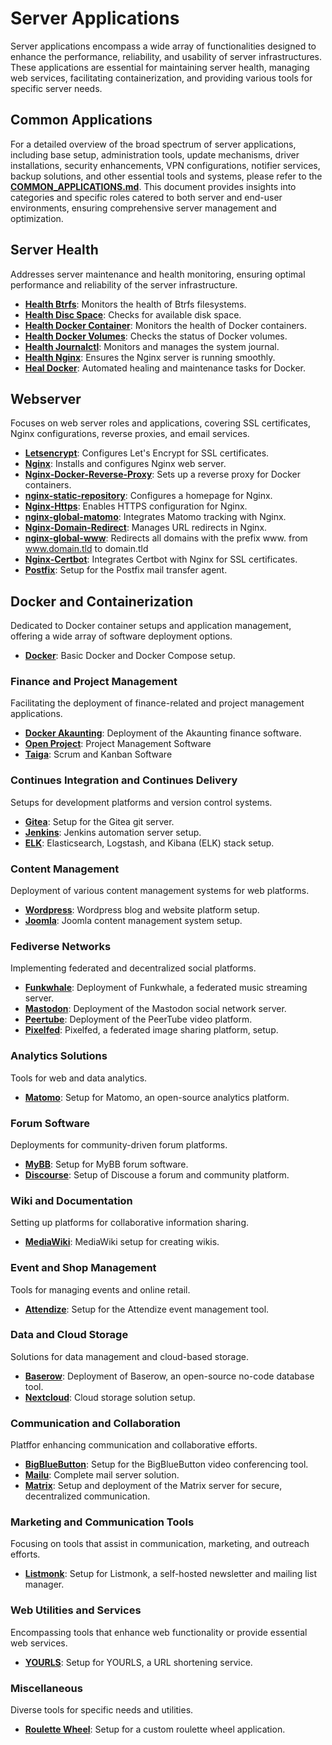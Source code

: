 # Server Applications
Server applications encompass a wide array of functionalities designed to enhance the performance, reliability, and usability of server infrastructures. These applications are essential for maintaining server health, managing web services, facilitating containerization, and providing various tools for specific server needs.

## Common Applications
For a detailed overview of the broad spectrum of server applications, including base setup, administration tools, update mechanisms, driver installations, security enhancements, VPN configurations, notifier services, backup solutions, and other essential tools and systems, please refer to the **[COMMON_APPLICATIONS.md](./COMMON_APPLICATIONS.md)**. This document provides insights into categories and specific roles catered to both server and end-user environments, ensuring comprehensive server management and optimization.

## Server Health
Addresses server maintenance and health monitoring, ensuring optimal performance and reliability of the server infrastructure.
- **[Health Btrfs](./roles/health-btrfs/)**: Monitors the health of Btrfs filesystems.
- **[Health Disc Space](./roles/health-disc-space/)**: Checks for available disk space.
- **[Health Docker Container](./roles/health-docker-container/)**: Monitors the health of Docker containers.
- **[Health Docker Volumes](./roles/health-docker-volumes/)**: Checks the status of Docker volumes.
- **[Health Journalctl](./roles/health-journalctl/)**: Monitors and manages the system journal.
- **[Health Nginx](./roles/health-nginx/)**: Ensures the Nginx server is running smoothly.
- **[Heal Docker](./roles/heal-docker/)**: Automated healing and maintenance tasks for Docker.

## Webserver
Focuses on web server roles and applications, covering SSL certificates, Nginx configurations, reverse proxies, and email services.
- **[Letsencrypt](./roles/letsencrypt/)**: Configures Let's Encrypt for SSL certificates.
- **[Nginx](./roles/nginx/)**: Installs and configures Nginx web server.
- **[Nginx-Docker-Reverse-Proxy](./roles/nginx-docker-reverse-proxy/)**: Sets up a reverse proxy for Docker containers.
- **[nginx-static-repository](./roles/nginx-static-repository/)**: Configures a homepage for Nginx.
- **[Nginx-Https](./roles/nginx-https/)**: Enables HTTPS configuration for Nginx.
- **[nginx-global-matomo](./roles/nginx-global-matomo/)**: Integrates Matomo tracking with Nginx.
- **[Nginx-Domain-Redirect](./roles/nginx-domain-redirect/)**: Manages URL redirects in Nginx.
- **[nginx-global-www](./roles/nginx-global-www/)**: Redirects all domains with the prefix www. from www.domain.tld to domain.tld
- **[Nginx-Certbot](./roles/nginx-certbot/)**: Integrates Certbot with Nginx for SSL certificates.
- **[Postfix](./roles/postfix/)**: Setup for the Postfix mail transfer agent.

## Docker and Containerization
Dedicated to Docker container setups and application management, offering a wide array of software deployment options.
- **[Docker](./roles/docker/)**: Basic Docker and Docker Compose setup.

### Finance and Project Management
Facilitating the deployment of finance-related and project management applications.
- **[Docker Akaunting](./roles/docker-akaunting/)**: Deployment of the Akaunting finance software.
- **[Open Project](./roles/docker-openproject)**: Project Management Software
- **[Taiga](./roles/docker-taiga)**: Scrum and Kanban Software

### Continues Integration and Continues Delivery 
Setups for development platforms and version control systems.
- **[Gitea](./roles/docker-gitea/)**: Setup for the Gitea git server.
- **[Jenkins](./roles/docker-jenkins/)**: Jenkins automation server setup.
- **[ELK](./roles/docker-elk/)**: Elasticsearch, Logstash, and Kibana (ELK) stack setup.

### Content Management
Deployment of various content management systems for web platforms.
- **[Wordpress](./roles/docker-wordpress/)**: Wordpress blog and website platform setup.
- **[Joomla](./roles/docker-joomla/)**: Joomla content management system setup.

### Fediverse Networks
Implementing federated and decentralized social platforms.
- **[Funkwhale](./roles/docker-funkwhale/)**: Deployment of Funkwhale, a federated music streaming server.
- **[Mastodon](./roles/docker-mastodon/)**: Deployment of the Mastodon social network server.
- **[Peertube](./roles/docker-peertube/)**: Deployment of the PeerTube video platform.
- **[Pixelfed](./roles/docker-pixelfed/)**: Pixelfed, a federated image sharing platform, setup.

### Analytics Solutions
Tools for web and data analytics.
- **[Matomo](./roles/docker-matomo/)**: Setup for Matomo, an open-source analytics platform.

### Forum Software
Deployments for community-driven forum platforms.
- **[MyBB](./roles/docker-mybb/)**: Setup for MyBB forum software.
- **[Discourse](./roles/docker-discourse/)**: Setup of Discouse a forum and community platform. 

### Wiki and Documentation
Setting up platforms for collaborative information sharing.
- **[MediaWiki](./roles/docker-mediawiki/)**: MediaWiki setup for creating wikis.

### Event and Shop Management
Tools for managing events and online retail.
- **[Attendize](./roles/docker-attendize/)**: Setup for the Attendize event management tool.

### Data and Cloud Storage
Solutions for data management and cloud-based storage.
- **[Baserow](./roles/docker-baserow/)**: Deployment of Baserow, an open-source no-code database tool.
- **[Nextcloud](./roles/docker-nextcloud/)**: Cloud storage solution setup.

### Communication and Collaboration
Platffor enhancing communication and collaborative efforts.
- **[BigBlueButton](./roles/docker-bigbluebutton/)**: Setup for the BigBlueButton video conferencing tool.
- **[Mailu](./roles/docker-mailu/)**: Complete mail server solution.
- **[Matrix](./roles/docker-matrix/)**: Setup and deployment of the Matrix server for secure, decentralized communication.

### Marketing and Communication Tools
Focusing on tools that assist in communication, marketing, and outreach efforts.
- **[Listmonk](./roles/docker-listmonk/)**: Setup for Listmonk, a self-hosted newsletter and mailing list manager.

### Web Utilities and Services
Encompassing tools that enhance web functionality or provide essential web services.
- **[YOURLS](./roles/docker-yourls/)**: Setup for YOURLS, a URL shortening service.

### Miscellaneous
Diverse tools for specific needs and utilities.
- **[Roulette Wheel](./roles/docker-roulette-wheel/)**: Setup for a custom roulette wheel application.